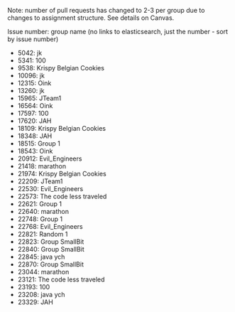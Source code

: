 Note: number of pull requests has changed to 2-3 per group due to changes to assignment structure. See details on Canvas.

Issue number: group name (no links to elasticsearch, just the number - sort by issue number)
* 5042: jk
* 5341: 100
* 9538: Krispy Belgian Cookies
* 10096: jk
* 12315: Oink
* 13260: jk
* 15965: JTeam1
* 16564: Oink
* 17597: 100
* 17620: JAH
* 18109: Krispy Belgian Cookies
* 18348: JAH
* 18515: Group 1
* 18543: Oink
* 20912: Evil_Engineers
* 21418: marathon
* 21974: Krispy Belgian Cookies
* 22209: JTeam1
* 22530: Evil_Engineers
* 22573: The code less traveled
* 22621: Group 1
* 22640: marathon
* 22748: Group 1
* 22768: Evil_Engineers
* 22821: Random 1
* 22823: Group SmallBit
* 22840: Group SmallBit
* 22845: java ych
* 22870: Group SmallBit
* 23044: marathon
* 23121: The code less traveled
* 23193: 100
* 23208: java ych
* 23329: JAH

